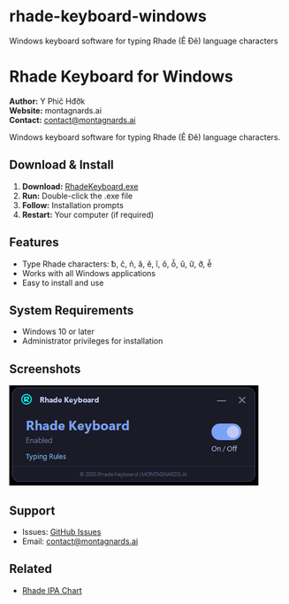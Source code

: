 # rhade-keyboard-windows
Windows keyboard software for typing Rhade (Ê Đê) language characters

# Rhade Keyboard for Windows

**Author:** Y Phič Hđơ̆k  
**Website:** montagnards.ai  
**Contact:** contact@montagnards.ai

Windows keyboard software for typing Rhade (Ê Đê) language characters.

## Download & Install

1. **Download:** [RhadeKeyboard.exe](./RhadeKeyboard.exe)
2. **Run:** Double-click the .exe file
3. **Follow:** Installation prompts
4. **Restart:** Your computer (if required)

## Features
- Type Rhade characters: ƀ, č, ñ, ă, ĕ, ĭ, ŏ, ô̆, ŭ, ư̆, ơ̆, ê̆
- Works with all Windows applications
- Easy to install and use

## System Requirements
- Windows 10 or later
- Administrator privileges for installation

## Screenshots
![Keyboard Layout](./screenshots/keyboard-layout.png)

## Support
- Issues: [GitHub Issues](#)
- Email: contact@montagnards.ai

## Related
- [Rhade IPA Chart](https://github.com/yphichdok/rhade-ipa-chart)
